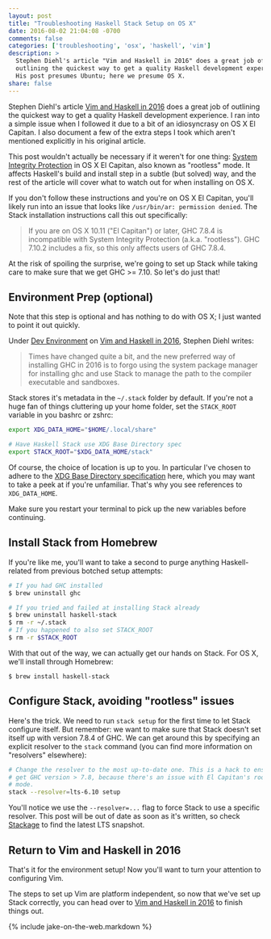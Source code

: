 ```yaml
---
layout: post
title: "Troubleshooting Haskell Stack Setup on OS X"
date: 2016-08-02 21:04:08 -0700
comments: false
categories: ['troubleshooting', 'osx', 'haskell', 'vim']
description: >
  Stephen Diehl's article "Vim and Haskell in 2016" does a great job of
  outlining the quickest way to get a quality Haskell development experience.
  His post presumes Ubuntu; here we presume OS X.
share: false
---
```


Stephen Diehl's article [Vim and Haskell in 2016][vim-and-haskell] does a great
job of outlining the quickest way to get a quality Haskell development
experience. I ran into a simple issue when I followed it due to a bit of an
idiosyncrasy on OS X El Capitan. I also document a few of the extra steps I took
which aren't mentioned explicitly in his original article.

<!-- more -->

This post wouldn't actually be necessary if it weren't for one thing: [System
Integrity Protection][rootless] in OS X El Capitan, also known as "rootless"
mode. It affects Haskell's build and install step in a subtle (but solved) way,
and the rest of the article will cover what to watch out for when installing on
OS X.

If you don't follow these instructions and you're on OS X El Capitan, you'll
likely run into an issue that looks like `/usr/bin/ar: permission denied`. The
Stack installation instructions call this out specifically:

> If you are on OS X 10.11 ("El Capitan") or later, GHC 7.8.4 is incompatible
> with System Integrity Protection (a.k.a. "rootless"). GHC 7.10.2 includes a
> fix, so this only affects users of GHC 7.8.4.

At the risk of spoiling the surprise, we're going to set up Stack while taking
care to make sure that we get GHC >= 7.10. So let's do just that!


## Environment Prep (optional)

Note that this step is optional and has nothing to do with OS X; I just wanted
to point it out quickly.

Under [Dev Environment][dev-environment] on [Vim and Haskell in
2016][vim-and-haskell], Stephen Diehl writes:

> Times have changed quite a bit, and the new preferred way of installing GHC in
> 2016 is to forgo using the system package manager for installing ghc and use
> Stack to manage the path to the compiler executable and sandboxes.

Stack stores it's metadata in the `~/.stack` folder by default. If you're not a
huge fan of things cluttering up your home folder, set the `STACK_ROOT` variable
in you bashrc or zshrc:

```bash Set STACK_ROOT to avoid clutter
export XDG_DATA_HOME="$HOME/.local/share"

# Have Haskell Stack use XDG Base Directory spec
export STACK_ROOT="$XDG_DATA_HOME/stack"
```

Of course, the choice of location is up to you. In particular I've chosen to
adhere to the [XDG Base Directory specification][xdg] here, which you may want
to take a peek at if you're unfamiliar. That's why you see references to
`XDG_DATA_HOME`.

Make sure you restart your terminal to pick up the new variables before
continuing.


## Install Stack from Homebrew

If you're like me, you'll want to take a second to purge anything
Haskell-related from previous botched setup attempts:

```bash Wipe the slate clean
# If you had GHC installed
$ brew uninstall ghc

# If you tried and failed at installing Stack already
$ brew uninstall haskell-stack
$ rm -r ~/.stack
# If you happened to also set STACK_ROOT
$ rm -r $STACK_ROOT
```

With that out of the way, we can actually get our hands on Stack. For OS X,
we'll install through Homebrew:

```console Install Stack
$ brew install haskell-stack
```


## Configure Stack, avoiding "rootless" issues

Here's the trick. We need to run `stack setup` for the first time to let Stack
configure itself. But remember: we want to make sure that Stack doesn't set
itself up with version 7.8.4 of GHC. We can get around this by specifying an
explicit resolver to the `stack` command (you can find more information on
"resolvers" elsewhere):

```bash Side-step rootless issue in setup
# Change the resolver to the most up-to-date one. This is a hack to ensure that
# get GHC version > 7.8, because there's an issue with El Capitan's rootless
# mode.
stack --resolver=lts-6.10 setup
```

You'll notice we use the `--resolver=...` flag to force Stack to use a specific
resolver. This post will be out of date as soon as it's written, so check
[Stackage][snapshots] to find the latest LTS snapshot.


## Return to Vim and Haskell in 2016

That's it for the environment setup! Now you'll want to turn your attention to
configuring Vim.

The steps to set up Vim are platform independent, so now that we've set up Stack
correctly, you can head over to [Vim and Haskell in 2016][vim-and-haskell] to
finish things out.


{% include jake-on-the-web.markdown %}


[vim-and-haskell]: http://www.stephendiehl.com/posts/vim_2016.html
[dev-environment]: http://www.stephendiehl.com/posts/vim_2016.html#dev-environment
[rootless]: https://support.apple.com/en-us/HT204899
[xdg]: https://wiki.archlinux.org/index.php/XDG_Base_Directory_support
[snapshots]: https://www.stackage.org/snapshots
